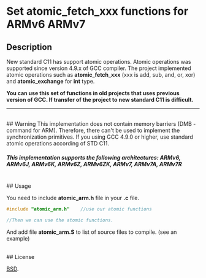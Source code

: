 # Set atomic_fetch_xxx functions for ARMv6 ARMv7


## Description
New standard C11 has support atomic operations. Atomic operations was supported since version 4.9.x of GCC compiler.
The project implemented atomic operations such as **atomic_fetch_xxx** (xxx is add, sub, and, or, xor) and **atomic_exchange** for **int** type.

**You can use this set of functions in old projects that uses previous version of GCC. If transfer of the project to new standard C11 is difficult.**


***
<br/>
## Warning
This implementation does not contain memory barriers (DMB - command for ARM). 
Therefore, there can't be used to implement the synchronization primitives.
If you using GCC 4.9.0 or higher, use standard atomic operations according of STD C11.


##### This implementation supports the following architectures:  **ARMv6, ARMv6J, ARMv6K, ARMv6Z, ARMv6ZK, ARMv7, ARMv7A, ARMv7R**

<br/>
## Usage

You need to include **atomic_arm.h** file in your **.c** file.

```c
#include "atomic_arm.h"    //use our atomic functions

//Then we can use the atomic functions.
```

And add file **atomic_arm.S** to list of source files to compile. (see an example)

<br/>
## License

[BSD](./LICENSE).

